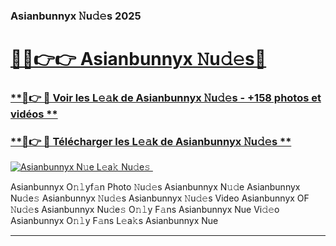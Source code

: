### Asianbunnyx 𝙽u𝚍𝚎s 2025  

# <h1><a href="(https://rebrand.ly/accesvip">🔗🔗👉👉 Asianbunnyx 𝙽u𝚍𝚎s🔗</a></h1>

### [ **🔗👉 🔴 Voir les L𝚎𝚊k de Asianbunnyx 𝙽u𝚍𝚎s - +158 photos et vidéos **](https://rebrand.ly/accesvip)
### [ **🔗👉 🔴 Télécharger les L𝚎𝚊k de Asianbunnyx 𝙽u𝚍𝚎s **](https://rebrand.ly/accesvip)  

[![Asianbunnyx N𝚞e L𝚎a𝚔 Nu𝚍e𝚜 ](https://i.imgur.com/0qMVB7G.gif)](https://rebrand.ly/accesvip)  

Asianbunnyx O𝚗𝚕yf𝚊n Photo 𝙽u𝚍𝚎s
Asianbunnyx N𝚞𝚍e
Asianbunnyx Nu𝚍e𝚜
Asianbunnyx 𝙽u𝚍𝚎s
Asianbunnyx 𝙽u𝚍𝚎s Video
Asianbunnyx OF 𝙽u𝚍𝚎s
Asianbunnyx Nu𝚍e𝚜 O𝚗𝚕y F𝚊ns
Asianbunnyx Nue Vi𝚍𝚎o
Asianbunnyx O𝚗𝚕y F𝚊ns L𝚎a𝚔s
Asianbunnyx Nue

___  
